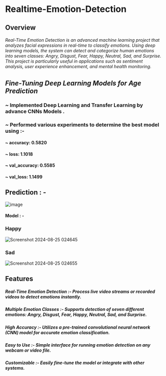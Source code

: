 # Realtime-Emotion-Detection
## Overview
######  Real-Time Emotion Detection is an advanced machine learning project that analyzes facial expressions in real-time to classify emotions. Using deep learning models, the system can detect and categorize human emotions into seven classes: Angry, Disgust, Fear, Happy, Neutral, Sad, and Surprise. This project is particularly useful in applications such as sentiment analysis, user experience enhancement, and mental health monitoring.


## ***Fine-Tuning Deep Learning Models for Age Prediction***
### ~ Implemented Deep Learning and Transfer Learning by advance CNNs Models .
### ~ Performed various experiments to determine the best model using  :- 
#### ~  accuracy: 0.5820 
#### ~  loss: 1.1018
#### ~ val_accuracy: 0.5585
#### ~ val_loss: 1.1499 

## Prediction : -
![image](https://github.com/user-attachments/assets/c6aeb443-5763-4df5-88e2-670cab3ca435)

#### Model : -
### Happy 
![Screenshot 2024-08-25 024645](https://github.com/user-attachments/assets/a0236d18-702f-4f38-a190-4944ef11a074)

### Sad
![Screenshot 2024-08-25 024655](https://github.com/user-attachments/assets/116f429b-ec86-4210-ab19-131d2d109096)

## Features
##### *Real-Time Emotion Detection :-  Process live video streams or recorded videos to detect emotions instantly.*
##### Multiple Emotion Classes  :-  Supports detection of seven different emotions: Angry, Disgust, Fear, Happy, Neutral, Sad, and Surprise.
##### High Accuracy  :-  Utilizes a pre-trained convolutional neural network (CNN) model for accurate emotion classification.
##### Easy to Use  :-  Simple interface for running emotion detection on any webcam or video file.
##### Customizable  :-  Easily fine-tune the model or integrate with other systems.
